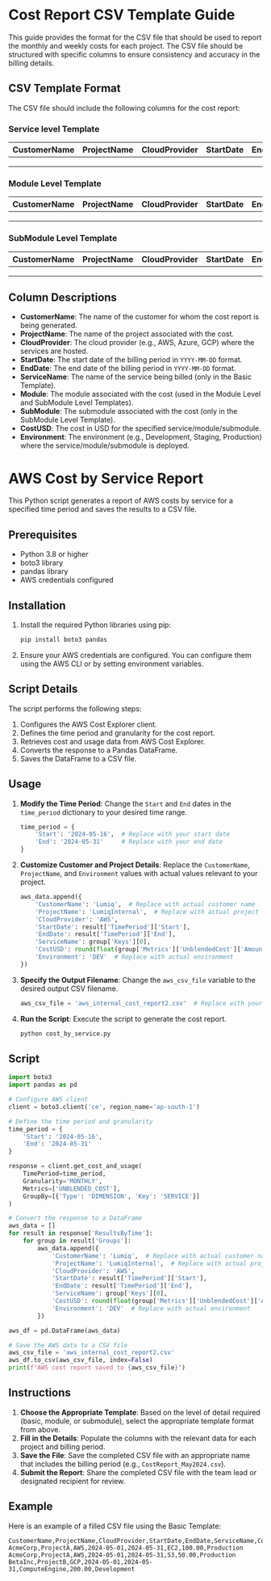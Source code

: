 # Cost Report CSV Template Guide

This guide provides the format for the CSV file that should be used to report the monthly and weekly costs for each project. The CSV file should be structured with specific columns to ensure consistency and accuracy in the billing details.

## CSV Template Format

The CSV file should include the following columns for the cost report:

### Service level Template

| CustomerName | ProjectName | CloudProvider | StartDate | EndDate | ServiceName | CostUSD | Environment |
|--------------|-------------|---------------|-----------|---------|-------------|---------|-------------|
|              |             |               |           |         |             |         |             |
|              |             |               |           |         |             |         |             |
|              |             |               |           |         |             |         |             |

### Module Level Template

| CustomerName | ProjectName | CloudProvider | StartDate | EndDate | Module | CostUSD | Environment |
|--------------|-------------|---------------|-----------|---------|--------|---------|-------------|
|              |             |               |           |         |        |         |             |
|              |             |               |           |         |        |         |             |
|              |             |               |           |         |        |         |             |

### SubModule Level Template

| CustomerName | ProjectName | CloudProvider | StartDate | EndDate | Module | SubModule | CostUSD | Environment |
|--------------|-------------|---------------|-----------|---------|--------|-----------|---------|-------------|
|              |             |               |           |         |        |           |         |             |
|              |             |               |           |         |        |           |         |             |
|              |             |               |           |         |        |           |         |             |

## Column Descriptions

- **CustomerName**: The name of the customer for whom the cost report is being generated.
- **ProjectName**: The name of the project associated with the cost.
- **CloudProvider**: The cloud provider (e.g., AWS, Azure, GCP) where the services are hosted.
- **StartDate**: The start date of the billing period in `YYYY-MM-DD` format.
- **EndDate**: The end date of the billing period in `YYYY-MM-DD` format.
- **ServiceName**: The name of the service being billed (only in the Basic Template).
- **Module**: The module associated with the cost (used in the Module Level and SubModule Level Templates).
- **SubModule**: The submodule associated with the cost (only in the SubModule Level Template).
- **CostUSD**: The cost in USD for the specified service/module/submodule.
- **Environment**: The environment (e.g., Development, Staging, Production) where the service/module/submodule is deployed.

# AWS Cost by Service Report

This Python script generates a report of AWS costs by service for a specified time period and saves the results to a CSV file.

## Prerequisites

- Python 3.8 or higher
- boto3 library
- pandas library
- AWS credentials configured

## Installation

1. Install the required Python libraries using pip:
    ```sh
    pip install boto3 pandas
    ```

2. Ensure your AWS credentials are configured. You can configure them using the AWS CLI or by setting environment variables.

## Script Details

The script performs the following steps:

1. Configures the AWS Cost Explorer client.
2. Defines the time period and granularity for the cost report.
3. Retrieves cost and usage data from AWS Cost Explorer.
4. Converts the response to a Pandas DataFrame.
5. Saves the DataFrame to a CSV file.

## Usage

1. **Modify the Time Period**: Change the `Start` and `End` dates in the `time_period` dictionary to your desired time range.
    ```python
    time_period = {
        'Start': '2024-05-16',  # Replace with your start date
        'End': '2024-05-31'     # Replace with your end date
    }
    ```

2. **Customize Customer and Project Details**: Replace the `CustomerName`, `ProjectName`, and `Environment` values with actual values relevant to your project.
    ```python
    aws_data.append({
        'CustomerName': 'Lumiq',  # Replace with actual customer name
        'ProjectName': 'LumiqInternal',  # Replace with actual project name
        'CloudProvider': 'AWS',
        'StartDate': result['TimePeriod']['Start'],
        'EndDate': result['TimePeriod']['End'],
        'ServiceName': group['Keys'][0],
        'CostUSD': round(float(group['Metrics']['UnblendedCost']['Amount']), 2),
        'Environment': 'DEV'  # Replace with actual environment
    })
    ```

3. **Specify the Output Filename**: Change the `aws_csv_file` variable to the desired output CSV filename.
    ```python
    aws_csv_file = 'aws_internal_cost_report2.csv'  # Replace with your desired filename
    ```

4. **Run the Script**: Execute the script to generate the cost report.
    ```sh
    python cost_by_service.py
    ```

## Script

```python
import boto3
import pandas as pd

# Configure AWS client
client = boto3.client('ce', region_name='ap-south-1')

# Define the time period and granularity
time_period = {
    'Start': '2024-05-16',
    'End': '2024-05-31'
}

response = client.get_cost_and_usage(
    TimePeriod=time_period,
    Granularity='MONTHLY',
    Metrics=['UNBLENDED_COST'],
    GroupBy=[{'Type': 'DIMENSION', 'Key': 'SERVICE'}]
)

# Convert the response to a DataFrame
aws_data = []
for result in response['ResultsByTime']:
    for group in result['Groups']:
        aws_data.append({
            'CustomerName': 'Lumiq',  # Replace with actual customer name
            'ProjectName': 'LumiqInternal',  # Replace with actual project name
            'CloudProvider': 'AWS',
            'StartDate': result['TimePeriod']['Start'],
            'EndDate': result['TimePeriod']['End'],
            'ServiceName': group['Keys'][0],
            'CostUSD': round(float(group['Metrics']['UnblendedCost']['Amount']), 2),
            'Environment': 'DEV'  # Replace with actual environment
        })

aws_df = pd.DataFrame(aws_data)

# Save the AWS data to a CSV file
aws_csv_file = 'aws_internal_cost_report2.csv'
aws_df.to_csv(aws_csv_file, index=False)
print(f"AWS cost report saved to {aws_csv_file}")
```

## Instructions

1. **Choose the Appropriate Template**: Based on the level of detail required (basic, module, or submodule), select the appropriate template format from above.
2. **Fill in the Details**: Populate the columns with the relevant data for each project and billing period.
3. **Save the File**: Save the completed CSV file with an appropriate name that includes the billing period (e.g., `CostReport_May2024.csv`).
4. **Submit the Report**: Share the completed CSV file with the team lead or designated recipient for review.

## Example

Here is an example of a filled CSV file using the Basic Template:

```csv
CustomerName,ProjectName,CloudProvider,StartDate,EndDate,ServiceName,CostUSD,Environment
AcmeCorp,ProjectA,AWS,2024-05-01,2024-05-31,EC2,100.00,Production
AcmeCorp,ProjectA,AWS,2024-05-01,2024-05-31,S3,50.00,Production
BetaInc,ProjectB,GCP,2024-05-01,2024-05-31,ComputeEngine,200.00,Development

